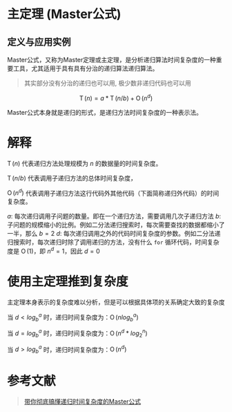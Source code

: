 # 主定理  (Master公式)

## 定义与应用实例

Master公式，又称为Master定理或主定理，是分析递归算法时间复杂度的一种重要工具，尤其适用于具有具有分治的递归算法递归算法。

> 其实部分没有分治的递归也可以用, 极少数非递归代码也可以用

$$\operatorname{T}(n) = a*\operatorname{T}(n/b) + \operatorname{O}(n^d)$$

Master公式本身就是递归的形式，是递归方法时间复杂度的一种表示法。

# 解释

$\operatorname{T}(n)$ 代表递归方法处理规模为 $n$ 的数据量的时间复杂度。

$\operatorname{T}(n/b)$ 代表调用子递归方法的总体时间复杂度，

$\operatorname{O}(n^d)$ 代表调用子递归方法这行代码外其他代码（下面简称递归外代码）的时间复杂度。

$a$: 每次递归调用子问题的数量。即在一个递归方法，需要调用几次子递归方法
$b$: 子问题的规模缩小的比例。例如二分法递归搜索时，每次需要查找的数据都缩小了一半，那么 $b=2$
$d$: 每次递归调用之外的代码时间复杂度的参数。例如二分法递归搜索时，每次递归时除了调用递归的方法，没有什么 ``for`` 循环代码，时间复杂度是 $\operatorname{O}(1)$，即 $n^d=1$，因此 $d=0$

# 使用主定理推到复杂度

主定理本身表示的复杂度难以分析，但是可以根据具体项的关系确定大致的复杂度

当 $d<log_b^a$ 时，递归时间复杂度为：$\operatorname{O}(nlog_b^a)$

当 $d=log_b^a$ 时，递归时间复杂度为：$\operatorname{O}(n^d * log_2^n)$

当 $d>log_b^a$ 时，递归时间复杂度为：$\operatorname{O}(n^d)$

# 参考文献
> [带你彻底搞懂递归时间复杂度的Master公式](https://www.cnblogs.com/wind-wound/p/18206958)